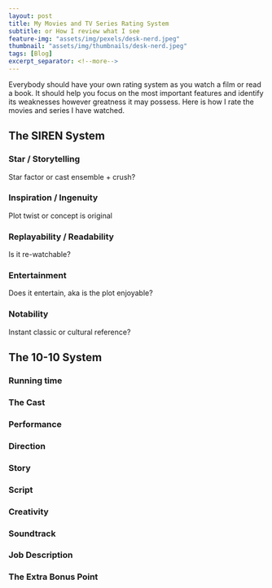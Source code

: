 ```yaml
---
layout: post
title: My Movies and TV Series Rating System
subtitle: or How I review what I see
feature-img: "assets/img/pexels/desk-nerd.jpeg"
thumbnail: "assets/img/thumbnails/desk-nerd.jpeg"
tags: [Blog]
excerpt_separator: <!--more-->
---
```


Everybody should have your own rating system as you watch a film or read a book. It should help you focus on the most important features and identify its weaknesses however greatness it may possess. Here is how I rate the movies and series I have watched.

<!--more-->

## The SIREN System

### Star / Storytelling

Star factor or cast ensemble + crush?

### Inspiration / Ingenuity

Plot twist or concept is original

### Replayability / Readability

Is it re-watchable?

### Entertainment

Does it entertain, aka is the plot enjoyable?

### Notability

Instant classic or cultural reference?

## The 10-10 System

### Running time

### The Cast

### Performance

### Direction

### Story

### Script

### Creativity

### Soundtrack

### Job Description

### The Extra Bonus Point
